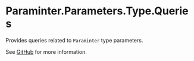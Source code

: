 # Paraminter.Parameters.Type.Queries

Provides queries related to `Paraminter` type parameters.

See [GitHub](https://github.com/Paraminter/Paraminter.Parameters.Type) for more information.